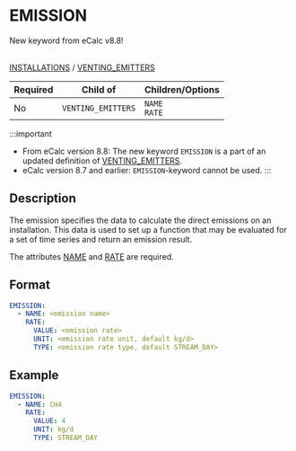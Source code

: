 # EMISSION
<span className="major-change-new-feature"> New keyword from eCalc v8.8!
</span> 
<br></br>

[INSTALLATIONS](/about/references/keywords/INSTALLATIONS.md) /
[VENTING_EMITTERS](/about/references/keywords/VENTING_EMITTERS.md)

| Required   | Child of                  | Children/Options |
|------------|---------------------------|------------------|
| No         | `VENTING_EMITTERS`         | `NAME`<br/>`RATE`  |

:::important
- From eCalc version 8.8: The new keyword `EMISSION` is a part of an updated definition of [VENTING_EMITTERS](/about/references/keywords/VENTING_EMITTERS.md).
- eCalc version 8.7 and earlier: `EMISSION`-keyword cannot be used.
:::

## Description
The emission specifies the data to calculate the direct emissions on an installation. This data is used to set up
a function that may be evaluated for a set of time series and return an emission result.

The attributes [NAME](/about/references/keywords/NAME.md) and [RATE](/about/references/keywords/RATE.md) are required.

## Format
~~~~~~~~yaml
EMISSION:
  - NAME: <emission name>
    RATE:
      VALUE: <emission rate>
      UNIT: <emission rate unit, default kg/d>
      TYPE: <emission rate type, default STREAM_DAY>
~~~~~~~~

## Example
~~~~~~~~yaml
EMISSION:
  - NAME: CH4
    RATE:
      VALUE: 4
      UNIT: kg/d
      TYPE: STREAM_DAY
~~~~~~~~

